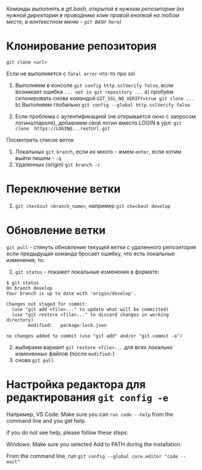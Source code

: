 *Команды выполнять в git.bash, открытой в нужном репозитории (из нужной директории в проводнике клик правой кнопкой на любом месте, в контекстном меню - `git BASH here`)*

Клонирование репозитория
=====

`git clone <url>`

Если не выполняется с `fatal error` что-то про ssl
1. Выполняем в консоле `git config http.sslVerify false`, если возникает ошибка `... not in git repository ...`
a) пробуем склонировать снова командой `GIT_SSL_NO_VERIFY=true git clone ...`
b) Выполняем глобально `git config --global http.sslVerify false`

2. Если проблема с аутентификацией (не открывается окно с запросом логина/пароля), добавляем свой логин вместо LOGIN в урл:
`git clone  https://LOGIN@...restUrl.git`

Посмотреть список веток

1. Локальных `git branch`, если их много - жмем `enter`, если хотим выйти пишем - `:q`
2. Удаленных (origin) `git branch -r`

Переключение ветки
====

1. `git checkout <branch_name>`, например `git checkout develop`

Обновление ветки
====

`git pull` - стянуть обновление текущей ветки с удаленного репозитория
если предыдущая команда бросает ошибку, что есть локальные изменения, то:

1) `git status` - покажет локальные изменения в формате:
```
$ git status
On branch develop
Your branch is up to date with 'origin/develop'.

Changes not staged for commit:
  (use "git add <file>..." to update what will be committed)
  (use "git restore <file>..." to discard changes in working directory)
        modified:   package-lock.json

no changes added to commit (use "git add" and/or "git commit -a")
```

2) выбираем вариант `git restore <file>...` для всех локально измененных файлов (после `modified:`)
3) снова `git pull`

Настройка редактора для редактирования `git config -e`
===

Например, VS Code:
Make sure you can `run code --help` from the command line and you get help.

if you do not see help, please follow these steps:

Windows: Make sure you selected Add to PATH during the installation.

From the command line, run `git config --global core.editor "code --wait"`
